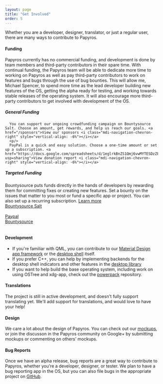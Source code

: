 ```yaml
---
layout: page
title: "Get Involved"
order: 5
---
```

Whether you are a developer, designer, translator, or just a regular user, there are many ways to contribute to Papyros.

#### Funding

Papyros currently has no commercial funding, and development is done by team members and third-party contributors in their spare time. With continual funding, the Papyros team will be able to dedicate more time to working on Papyros as well as pay third-party contributors to work on features and bugs through the use of bug bounties. This will allow me, Michael Spencer, to spend more time as the lead developer building new features of the OS, getting the alpha ready for testing, and working towards stable releases of the operating system. It will also encourage more third-party contributors to get involved with development of the OS.

<div class="row">
  <div class="col s12 m6 l6">
      <h5>General Funding</h5>

      You can support our ongoing crowdfunding campaign on Bountysource Salt. Choose an amount, get rewards, and help us reach our goals. <a href="/sponsors">View our sponsors <i class="mdi-navigation-chevron-right" style="vertical-align: -6%"></i></a>
      <p/>
      PayPal is a quick and easy solution. Choose a one-time amount or set up a subscription. <a href="https://docs.google.com/spreadsheets/d/1eglrkBnZS1Qmj6vwMYTESDzZF5DJxwQB8I7GqnOFnX0/edit?usp=sharing">View donation report <i class="mdi-navigation-chevron-right" style="vertical-align: -6%"></i></a>
  </div>
  <div class="col s12 m6 l6">
      <h5>Targeted Funding</h5>
      Bountysource puts funds directly in the hands of developers by rewarding them for committing fixes or creating new features. Set a bounty on the issues that matter to you most or fund a specific app or project. You can also set up a recurring subscription. <a href="https://github.com/bountysource/frontend/wiki/Frequently-Asked-Questions">Learn more <i class="mdi-navigation-chevron-right" style="vertical-align: -6%"></i></a>
  </div>
</div>

<div class="row">
  <div class="col s12 m6 l6">
      <a class="waves-effect waves-light btn green lighten-1" href="https://salt.bountysource.com/teams/papyros">
          Bountysource Salt
      </a>
      <br/><br/>
      <a class="waves-effect waves-light btn blue lighten-1" href="https://www.paypal.com/cgi-bin/webscr?cmd=_s-xclick&hosted_button_id=SZ4BPY35QFP76">
          Paypal
      </a>
  </div>

  <div class="col s12 m6 l6">
      <a class="waves-effect waves-light btn green lighten-1" href="https://www.bountysource.com/teams/papyros">
          Bountysource
      </a>
  </div>
</div>

<br/>

#### Development

 * If you're familiar with QML, you can contribute to our
   [Material Design app framework](https://github.com/papyros/qml-material) or the
   [desktop shell](https://github.com/papyros/papyros-shell) itself.
 * If you prefer C++, you can help by implementing backends for the desktop shell indicators and
   other features in the [desktop library](https://github.com/papyros/qml-desktop)
 * If you want to help build the base operating system, including work on using OSTree and xdg-app,
   check out the [powerpack](https://github.com/papyros/powerpack) repository.

#### Translations

The project is still in active development, and doesn't fully support translating yet. We'll add
support for translations, and would love to have your help!

#### Design

We care a lot about the design of Papyros. You can check out our [mockups](https://github.com/papyros/mockups),
or join the discusson in the Papyros community on Google+ by submitting mockups or commenting on
others' mockups.

#### Bug Reports

Once we have an alpha release, bug reports are a great way to contribute to Papyros, whether you're
a developer, designer, or tester. We plan to have a bug reporting app in the OS, but you can also
file bugs in the appropriate project on [GitHub](https://github.com/papyros).

